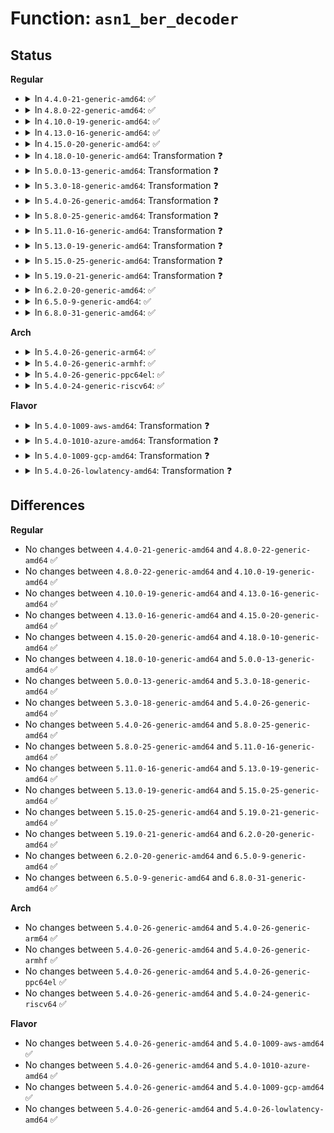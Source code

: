 # Function: <code>asn1_ber_decoder</code>

## Status
<b>Regular</b>
<ul>
<li>
<details>
<summary>In <code>4.4.0-21-generic-amd64</code>: ✅</summary>

```c
int asn1_ber_decoder(const struct asn1_decoder * decoder, void * context, const unsigned char * data, size_t datalen)
```

```json
{
  "name": "asn1_ber_decoder",
  "collision_type": "Unique Global",
  "inline_type": "No",
  "funcs": [
    {
      "addr": 18446744071583145856,
      "name": "asn1_ber_decoder",
      "external": true,
      "loc": "lib/asn1_decoder.c:168",
      "file": "lib/asn1_decoder.c",
      "inline": "seen, unknown",
      "caller_inline": [],
      "caller_func": [
        "crypto/asymmetric_keys/x509_cert_parser.c:x509_cert_parse",
        "crypto/asymmetric_keys/x509_cert_parser.c:x509_cert_parse",
        "crypto/asymmetric_keys/x509_cert_parser.c:x509_cert_parse",
        "crypto/asymmetric_keys/pkcs7_parser.c:pkcs7_parse_message",
        "crypto/asymmetric_keys/mscode_parser.c:mscode_parse"
      ]
    }
  ],
  "symbols": [
    {
      "addr": 18446744071583145856,
      "name": "asn1_ber_decoder",
      "section": ".text",
      "bind": "STB_GLOBAL",
      "size": 3455
    }
  ]
}
```
</details>
</li>
<li>
<details>
<summary>In <code>4.8.0-22-generic-amd64</code>: ✅</summary>

```c
int asn1_ber_decoder(const struct asn1_decoder * decoder, void * context, const unsigned char * data, size_t datalen)
```

```json
{
  "name": "asn1_ber_decoder",
  "collision_type": "Unique Global",
  "inline_type": "No",
  "funcs": [
    {
      "addr": 18446744071583441376,
      "name": "asn1_ber_decoder",
      "external": true,
      "loc": "lib/asn1_decoder.c:171",
      "file": "lib/asn1_decoder.c",
      "inline": "seen, unknown",
      "caller_inline": [],
      "caller_func": [
        "crypto/rsa_helper.c:rsa_parse_priv_key",
        "crypto/rsa_helper.c:rsa_parse_pub_key",
        "crypto/asymmetric_keys/x509_cert_parser.c:x509_cert_parse",
        "crypto/asymmetric_keys/x509_cert_parser.c:x509_cert_parse",
        "crypto/asymmetric_keys/pkcs7_parser.c:pkcs7_parse_message",
        "crypto/asymmetric_keys/mscode_parser.c:mscode_parse"
      ]
    }
  ],
  "symbols": [
    {
      "addr": 18446744071583441376,
      "name": "asn1_ber_decoder",
      "section": ".text",
      "bind": "STB_GLOBAL",
      "size": 3210
    }
  ]
}
```
</details>
</li>
<li>
<details>
<summary>In <code>4.10.0-19-generic-amd64</code>: ✅</summary>

```c
int asn1_ber_decoder(const struct asn1_decoder * decoder, void * context, const unsigned char * data, size_t datalen)
```

```json
{
  "name": "asn1_ber_decoder",
  "collision_type": "Unique Global",
  "inline_type": "No",
  "funcs": [
    {
      "addr": 18446744071583567120,
      "name": "asn1_ber_decoder",
      "external": true,
      "loc": "lib/asn1_decoder.c:171",
      "file": "lib/asn1_decoder.c",
      "inline": "seen, unknown",
      "caller_inline": [],
      "caller_func": [
        "crypto/rsa_helper.c:rsa_parse_priv_key",
        "crypto/rsa_helper.c:rsa_parse_pub_key",
        "crypto/asymmetric_keys/x509_cert_parser.c:x509_cert_parse",
        "crypto/asymmetric_keys/x509_cert_parser.c:x509_cert_parse",
        "crypto/asymmetric_keys/pkcs7_parser.c:pkcs7_parse_message",
        "crypto/asymmetric_keys/mscode_parser.c:mscode_parse"
      ]
    }
  ],
  "symbols": [
    {
      "addr": 18446744071583567120,
      "name": "asn1_ber_decoder",
      "section": ".text",
      "bind": "STB_GLOBAL",
      "size": 3210
    }
  ]
}
```
</details>
</li>
<li>
<details>
<summary>In <code>4.13.0-16-generic-amd64</code>: ✅</summary>

```c
int asn1_ber_decoder(const struct asn1_decoder * decoder, void * context, const unsigned char * data, size_t datalen)
```

```json
{
  "name": "asn1_ber_decoder",
  "collision_type": "Unique Global",
  "inline_type": "No",
  "funcs": [
    {
      "addr": 18446744071583604480,
      "name": "asn1_ber_decoder",
      "external": true,
      "loc": "lib/asn1_decoder.c:171",
      "file": "lib/asn1_decoder.c",
      "inline": "seen, unknown",
      "caller_inline": [],
      "caller_func": [
        "crypto/rsa_helper.c:rsa_parse_priv_key",
        "crypto/rsa_helper.c:rsa_parse_pub_key",
        "crypto/asymmetric_keys/x509_cert_parser.c:x509_cert_parse",
        "crypto/asymmetric_keys/x509_cert_parser.c:x509_cert_parse",
        "crypto/asymmetric_keys/pkcs7_parser.c:pkcs7_parse_message",
        "crypto/asymmetric_keys/mscode_parser.c:mscode_parse"
      ]
    }
  ],
  "symbols": [
    {
      "addr": 18446744071583604480,
      "name": "asn1_ber_decoder",
      "section": ".text",
      "bind": "STB_GLOBAL",
      "size": 3315
    }
  ]
}
```
</details>
</li>
<li>
<details>
<summary>In <code>4.15.0-20-generic-amd64</code>: ✅</summary>

```c
int asn1_ber_decoder(const struct asn1_decoder * decoder, void * context, const unsigned char * data, size_t datalen)
```

```json
{
  "name": "asn1_ber_decoder",
  "collision_type": "Unique Global",
  "inline_type": "No",
  "funcs": [
    {
      "addr": 18446744071583850592,
      "name": "asn1_ber_decoder",
      "external": true,
      "loc": "lib/asn1_decoder.c:171",
      "file": "lib/asn1_decoder.c",
      "inline": "seen, unknown",
      "caller_inline": [],
      "caller_func": [
        "crypto/rsa_helper.c:rsa_parse_priv_key",
        "crypto/rsa_helper.c:rsa_parse_pub_key",
        "crypto/asymmetric_keys/x509_cert_parser.c:x509_cert_parse",
        "crypto/asymmetric_keys/x509_cert_parser.c:x509_cert_parse",
        "crypto/asymmetric_keys/pkcs7_parser.c:pkcs7_parse_message",
        "crypto/asymmetric_keys/mscode_parser.c:mscode_parse"
      ]
    }
  ],
  "symbols": [
    {
      "addr": 18446744071583850592,
      "name": "asn1_ber_decoder",
      "section": ".text",
      "bind": "STB_GLOBAL",
      "size": 3233
    }
  ]
}
```
</details>
</li>
<li>
<details>
<summary>In <code>4.18.0-10-generic-amd64</code>: Transformation ❓</summary>

```c
int asn1_ber_decoder(const struct asn1_decoder * decoder, void * context, const unsigned char * data, size_t datalen)
```

```json
{
  "name": "asn1_ber_decoder",
  "collision_type": "Unique Global",
  "inline_type": "No",
  "funcs": [
    {
      "addr": 0,
      "name": "asn1_ber_decoder",
      "external": true,
      "loc": "lib/asn1_decoder.c:171",
      "file": "lib/asn1_decoder.c",
      "inline": "seen, unknown",
      "caller_inline": [],
      "caller_func": [
        "crypto/rsa_helper.c:rsa_parse_priv_key",
        "crypto/rsa_helper.c:rsa_parse_pub_key",
        "crypto/asymmetric_keys/x509_cert_parser.c:x509_cert_parse",
        "crypto/asymmetric_keys/x509_cert_parser.c:x509_cert_parse",
        "crypto/asymmetric_keys/pkcs7_parser.c:pkcs7_parse_message",
        "crypto/asymmetric_keys/mscode_parser.c:mscode_parse"
      ]
    }
  ],
  "symbols": [
    {
      "addr": 18446744071584054082,
      "name": "asn1_ber_decoder.cold.0",
      "section": ".text",
      "bind": "STB_LOCAL",
      "size": 64
    },
    {
      "addr": 18446744071584051040,
      "name": "asn1_ber_decoder",
      "section": ".text",
      "bind": "STB_GLOBAL",
      "size": 3042
    }
  ]
}
```
</details>
</li>
<li>
<details>
<summary>In <code>5.0.0-13-generic-amd64</code>: Transformation ❓</summary>

```c
int asn1_ber_decoder(const struct asn1_decoder * decoder, void * context, const unsigned char * data, size_t datalen)
```

```json
{
  "name": "asn1_ber_decoder",
  "collision_type": "Unique Global",
  "inline_type": "No",
  "funcs": [
    {
      "addr": 0,
      "name": "asn1_ber_decoder",
      "external": true,
      "loc": "lib/asn1_decoder.c:171",
      "file": "lib/asn1_decoder.c",
      "inline": "seen, unknown",
      "caller_inline": [],
      "caller_func": [
        "crypto/rsa_helper.c:rsa_parse_priv_key",
        "crypto/rsa_helper.c:rsa_parse_pub_key",
        "crypto/asymmetric_keys/x509_cert_parser.c:x509_cert_parse",
        "crypto/asymmetric_keys/x509_cert_parser.c:x509_cert_parse",
        "crypto/asymmetric_keys/pkcs7_parser.c:pkcs7_parse_message",
        "crypto/asymmetric_keys/mscode_parser.c:mscode_parse"
      ]
    }
  ],
  "symbols": [
    {
      "addr": 18446744071584137261,
      "name": "asn1_ber_decoder.cold.0",
      "section": ".text",
      "bind": "STB_LOCAL",
      "size": 36
    },
    {
      "addr": 18446744071584134048,
      "name": "asn1_ber_decoder",
      "section": ".text",
      "bind": "STB_GLOBAL",
      "size": 3213
    }
  ]
}
```
</details>
</li>
<li>
<details>
<summary>In <code>5.3.0-18-generic-amd64</code>: Transformation ❓</summary>

```c
int asn1_ber_decoder(const struct asn1_decoder * decoder, void * context, const unsigned char * data, size_t datalen)
```

```json
{
  "name": "asn1_ber_decoder",
  "collision_type": "Unique Global",
  "inline_type": "No",
  "funcs": [
    {
      "addr": 0,
      "name": "asn1_ber_decoder",
      "external": true,
      "loc": "lib/asn1_decoder.c:167",
      "file": "lib/asn1_decoder.c",
      "inline": "seen, unknown",
      "caller_inline": [],
      "caller_func": [
        "crypto/rsa_helper.c:rsa_parse_priv_key",
        "crypto/rsa_helper.c:rsa_parse_pub_key",
        "crypto/asymmetric_keys/x509_cert_parser.c:x509_cert_parse",
        "crypto/asymmetric_keys/x509_cert_parser.c:x509_cert_parse",
        "crypto/asymmetric_keys/pkcs7_parser.c:pkcs7_parse_message",
        "crypto/asymmetric_keys/mscode_parser.c:mscode_parse"
      ]
    }
  ],
  "symbols": [
    {
      "addr": 18446744071584327453,
      "name": "asn1_ber_decoder.cold",
      "section": ".text",
      "bind": "STB_LOCAL",
      "size": 67
    },
    {
      "addr": 18446744071584324272,
      "name": "asn1_ber_decoder",
      "section": ".text",
      "bind": "STB_GLOBAL",
      "size": 3181
    }
  ]
}
```
</details>
</li>
<li>
<details>
<summary>In <code>5.4.0-26-generic-amd64</code>: Transformation ❓</summary>

```c
int asn1_ber_decoder(const struct asn1_decoder * decoder, void * context, const unsigned char * data, size_t datalen)
```

```json
{
  "name": "asn1_ber_decoder",
  "collision_type": "Unique Global",
  "inline_type": "No",
  "funcs": [
    {
      "addr": 0,
      "name": "asn1_ber_decoder",
      "external": true,
      "loc": "lib/asn1_decoder.c:167",
      "file": "lib/asn1_decoder.c",
      "inline": "seen, unknown",
      "caller_inline": [],
      "caller_func": [
        "crypto/rsa_helper.c:rsa_parse_priv_key",
        "crypto/rsa_helper.c:rsa_parse_pub_key",
        "crypto/asymmetric_keys/x509_cert_parser.c:x509_cert_parse",
        "crypto/asymmetric_keys/x509_cert_parser.c:x509_cert_parse",
        "crypto/asymmetric_keys/pkcs7_parser.c:pkcs7_parse_message",
        "crypto/asymmetric_keys/mscode_parser.c:mscode_parse"
      ]
    }
  ],
  "symbols": [
    {
      "addr": 18446744071584462141,
      "name": "asn1_ber_decoder.cold",
      "section": ".text",
      "bind": "STB_LOCAL",
      "size": 67
    },
    {
      "addr": 18446744071584458960,
      "name": "asn1_ber_decoder",
      "section": ".text",
      "bind": "STB_GLOBAL",
      "size": 3181
    }
  ]
}
```
</details>
</li>
<li>
<details>
<summary>In <code>5.8.0-25-generic-amd64</code>: Transformation ❓</summary>

```c
int asn1_ber_decoder(const struct asn1_decoder * decoder, void * context, const unsigned char * data, size_t datalen)
```

```json
{
  "name": "asn1_ber_decoder",
  "collision_type": "Unique Global",
  "inline_type": "No",
  "funcs": [
    {
      "addr": 0,
      "name": "asn1_ber_decoder",
      "external": true,
      "loc": "lib/asn1_decoder.c:167",
      "file": "lib/asn1_decoder.c",
      "inline": "seen, unknown",
      "caller_inline": [],
      "caller_func": [
        "crypto/rsa_helper.c:rsa_parse_priv_key",
        "crypto/rsa_helper.c:rsa_parse_pub_key",
        "crypto/asymmetric_keys/x509_cert_parser.c:x509_cert_parse",
        "crypto/asymmetric_keys/x509_cert_parser.c:x509_cert_parse",
        "crypto/asymmetric_keys/pkcs7_parser.c:pkcs7_parse_message",
        "crypto/asymmetric_keys/mscode_parser.c:mscode_parse"
      ]
    }
  ],
  "symbols": [
    {
      "addr": 18446744071585025960,
      "name": "asn1_ber_decoder.cold",
      "section": ".text",
      "bind": "STB_LOCAL",
      "size": 64
    },
    {
      "addr": 18446744071585022912,
      "name": "asn1_ber_decoder",
      "section": ".text",
      "bind": "STB_GLOBAL",
      "size": 3048
    }
  ]
}
```
</details>
</li>
<li>
<details>
<summary>In <code>5.11.0-16-generic-amd64</code>: Transformation ❓</summary>

```c
int asn1_ber_decoder(const struct asn1_decoder * decoder, void * context, const unsigned char * data, size_t datalen)
```

```json
{
  "name": "asn1_ber_decoder",
  "collision_type": "Unique Global",
  "inline_type": "No",
  "funcs": [
    {
      "addr": 0,
      "name": "asn1_ber_decoder",
      "external": true,
      "loc": "lib/asn1_decoder.c:167",
      "file": "lib/asn1_decoder.c",
      "inline": "seen, unknown",
      "caller_inline": [],
      "caller_func": [
        "crypto/rsa_helper.c:rsa_parse_priv_key",
        "crypto/rsa_helper.c:rsa_parse_pub_key",
        "crypto/asymmetric_keys/x509_cert_parser.c:x509_cert_parse",
        "crypto/asymmetric_keys/x509_cert_parser.c:x509_cert_parse",
        "crypto/asymmetric_keys/pkcs7_parser.c:pkcs7_parse_message",
        "crypto/asymmetric_keys/mscode_parser.c:mscode_parse"
      ]
    }
  ],
  "symbols": [
    {
      "addr": 18446744071591381191,
      "name": "asn1_ber_decoder.cold",
      "section": ".text",
      "bind": "STB_LOCAL",
      "size": 64
    },
    {
      "addr": 18446744071585171696,
      "name": "asn1_ber_decoder",
      "section": ".text",
      "bind": "STB_GLOBAL",
      "size": 3053
    }
  ]
}
```
</details>
</li>
<li>
<details>
<summary>In <code>5.13.0-19-generic-amd64</code>: Transformation ❓</summary>

```c
int asn1_ber_decoder(const struct asn1_decoder * decoder, void * context, const unsigned char * data, size_t datalen)
```

```json
{
  "name": "asn1_ber_decoder",
  "collision_type": "Unique Global",
  "inline_type": "No",
  "funcs": [
    {
      "addr": 0,
      "name": "asn1_ber_decoder",
      "external": true,
      "loc": "lib/asn1_decoder.c:167",
      "file": "lib/asn1_decoder.c",
      "inline": "seen, unknown",
      "caller_inline": [],
      "caller_func": [
        "security/keys/trusted-keys/trusted_tpm2.c:tpm2_key_decode",
        "crypto/rsa_helper.c:rsa_parse_priv_key",
        "crypto/rsa_helper.c:rsa_parse_pub_key",
        "crypto/asymmetric_keys/x509_cert_parser.c:x509_cert_parse",
        "crypto/asymmetric_keys/x509_cert_parser.c:x509_cert_parse",
        "crypto/asymmetric_keys/pkcs7_parser.c:pkcs7_parse_message",
        "crypto/asymmetric_keys/mscode_parser.c:mscode_parse"
      ]
    }
  ],
  "symbols": [
    {
      "addr": 18446744071591323583,
      "name": "asn1_ber_decoder.cold",
      "section": ".text",
      "bind": "STB_LOCAL",
      "size": 64
    },
    {
      "addr": 18446744071585051584,
      "name": "asn1_ber_decoder",
      "section": ".text",
      "bind": "STB_GLOBAL",
      "size": 3225
    }
  ]
}
```
</details>
</li>
<li>
<details>
<summary>In <code>5.15.0-25-generic-amd64</code>: Transformation ❓</summary>

```c
int asn1_ber_decoder(const struct asn1_decoder * decoder, void * context, const unsigned char * data, size_t datalen)
```

```json
{
  "name": "asn1_ber_decoder",
  "collision_type": "Unique Global",
  "inline_type": "No",
  "funcs": [
    {
      "addr": 0,
      "name": "asn1_ber_decoder",
      "external": true,
      "loc": "lib/asn1_decoder.c:167",
      "file": "lib/asn1_decoder.c",
      "inline": "seen, unknown",
      "caller_inline": [],
      "caller_func": [
        "security/keys/trusted-keys/trusted_tpm2.c:tpm2_key_decode",
        "crypto/rsa_helper.c:rsa_parse_priv_key",
        "crypto/rsa_helper.c:rsa_parse_pub_key",
        "crypto/asymmetric_keys/x509_cert_parser.c:x509_cert_parse",
        "crypto/asymmetric_keys/x509_cert_parser.c:x509_cert_parse",
        "crypto/asymmetric_keys/pkcs7_parser.c:pkcs7_parse_message",
        "crypto/asymmetric_keys/mscode_parser.c:mscode_parse"
      ]
    }
  ],
  "symbols": [
    {
      "addr": 18446744071592338926,
      "name": "asn1_ber_decoder.cold",
      "section": ".text",
      "bind": "STB_LOCAL",
      "size": 64
    },
    {
      "addr": 18446744071585495280,
      "name": "asn1_ber_decoder",
      "section": ".text",
      "bind": "STB_GLOBAL",
      "size": 4326
    }
  ]
}
```
</details>
</li>
<li>
<details>
<summary>In <code>5.19.0-21-generic-amd64</code>: Transformation ❓</summary>

```c
int asn1_ber_decoder(const struct asn1_decoder * decoder, void * context, const unsigned char * data, size_t datalen)
```

```json
{
  "name": "asn1_ber_decoder",
  "collision_type": "Unique Global",
  "inline_type": "No",
  "funcs": [
    {
      "addr": 0,
      "name": "asn1_ber_decoder",
      "external": true,
      "loc": "lib/asn1_decoder.c:167",
      "file": "lib/asn1_decoder.c",
      "inline": "seen, unknown",
      "caller_inline": [],
      "caller_func": [
        "security/keys/trusted-keys/trusted_tpm2.c:tpm2_key_decode",
        "crypto/rsa_helper.c:rsa_parse_priv_key",
        "crypto/rsa_helper.c:rsa_parse_pub_key",
        "crypto/asymmetric_keys/x509_cert_parser.c:x509_cert_parse",
        "crypto/asymmetric_keys/x509_cert_parser.c:x509_cert_parse",
        "crypto/asymmetric_keys/pkcs7_parser.c:pkcs7_parse_message",
        "crypto/asymmetric_keys/mscode_parser.c:mscode_parse"
      ]
    }
  ],
  "symbols": [
    {
      "addr": 18446744071594199580,
      "name": "asn1_ber_decoder.cold",
      "section": ".text",
      "bind": "STB_LOCAL",
      "size": 54
    },
    {
      "addr": 18446744071586642928,
      "name": "asn1_ber_decoder",
      "section": ".text",
      "bind": "STB_GLOBAL",
      "size": 4493
    }
  ]
}
```
</details>
</li>
<li>
<details>
<summary>In <code>6.2.0-20-generic-amd64</code>: ✅</summary>

```c
int asn1_ber_decoder(const struct asn1_decoder * decoder, void * context, const unsigned char * data, size_t datalen)
```

```json
{
  "name": "asn1_ber_decoder",
  "collision_type": "Unique Global",
  "inline_type": "No",
  "funcs": [
    {
      "addr": 18446744071587886992,
      "name": "asn1_ber_decoder",
      "external": true,
      "loc": "lib/asn1_decoder.c:167",
      "file": "lib/asn1_decoder.c",
      "inline": "seen, unknown",
      "caller_inline": [],
      "caller_func": [
        "security/keys/trusted-keys/trusted_tpm2.c:tpm2_key_decode",
        "crypto/rsa_helper.c:rsa_parse_priv_key",
        "crypto/rsa_helper.c:rsa_parse_pub_key",
        "crypto/asymmetric_keys/x509_cert_parser.c:x509_cert_parse",
        "crypto/asymmetric_keys/x509_cert_parser.c:x509_cert_parse",
        "crypto/asymmetric_keys/pkcs7_parser.c:pkcs7_parse_message",
        "crypto/asymmetric_keys/mscode_parser.c:mscode_parse"
      ]
    }
  ],
  "symbols": [
    {
      "addr": 18446744071587886992,
      "name": "asn1_ber_decoder",
      "section": ".text",
      "bind": "STB_GLOBAL",
      "size": 4520
    }
  ]
}
```
</details>
</li>
<li>
<details>
<summary>In <code>6.5.0-9-generic-amd64</code>: ✅</summary>

```c
int asn1_ber_decoder(const struct asn1_decoder * decoder, void * context, const unsigned char * data, size_t datalen)
```

```json
{
  "name": "asn1_ber_decoder",
  "collision_type": "Unique Global",
  "inline_type": "No",
  "funcs": [
    {
      "addr": 18446744071588158800,
      "name": "asn1_ber_decoder",
      "external": true,
      "loc": "lib/asn1_decoder.c:167",
      "file": "lib/asn1_decoder.c",
      "inline": "seen, unknown",
      "caller_inline": [],
      "caller_func": [
        "security/keys/trusted-keys/trusted_tpm2.c:tpm2_key_decode",
        "crypto/rsa_helper.c:rsa_parse_priv_key",
        "crypto/rsa_helper.c:rsa_parse_pub_key",
        "crypto/asymmetric_keys/x509_cert_parser.c:x509_cert_parse",
        "crypto/asymmetric_keys/x509_cert_parser.c:x509_cert_parse",
        "crypto/asymmetric_keys/pkcs7_parser.c:pkcs7_parse_message",
        "crypto/asymmetric_keys/mscode_parser.c:mscode_parse"
      ]
    }
  ],
  "symbols": [
    {
      "addr": 18446744071588158800,
      "name": "asn1_ber_decoder",
      "section": ".text",
      "bind": "STB_GLOBAL",
      "size": 4454
    }
  ]
}
```
</details>
</li>
<li>
<details>
<summary>In <code>6.8.0-31-generic-amd64</code>: ✅</summary>

```c
int asn1_ber_decoder(const struct asn1_decoder * decoder, void * context, const unsigned char * data, size_t datalen)
```

```json
{
  "name": "asn1_ber_decoder",
  "collision_type": "Unique Global",
  "inline_type": "No",
  "funcs": [
    {
      "addr": 18446744071588449504,
      "name": "asn1_ber_decoder",
      "external": true,
      "loc": "lib/asn1_decoder.c:167",
      "file": "lib/asn1_decoder.c",
      "inline": "seen, unknown",
      "caller_inline": [],
      "caller_func": [
        "security/keys/trusted-keys/trusted_tpm2.c:tpm2_key_decode",
        "crypto/rsa_helper.c:rsa_parse_priv_key",
        "crypto/rsa_helper.c:rsa_parse_pub_key",
        "crypto/asymmetric_keys/x509_cert_parser.c:x509_cert_parse",
        "crypto/asymmetric_keys/x509_cert_parser.c:x509_cert_parse",
        "crypto/asymmetric_keys/pkcs7_parser.c:pkcs7_parse_message",
        "crypto/asymmetric_keys/mscode_parser.c:mscode_parse"
      ]
    }
  ],
  "symbols": [
    {
      "addr": 18446744071588449504,
      "name": "asn1_ber_decoder",
      "section": ".text",
      "bind": "STB_GLOBAL",
      "size": 4454
    }
  ]
}
```
</details>
</li>
</ul>
<b>Arch</b>
<ul>
<li>
<details>
<summary>In <code>5.4.0-26-generic-arm64</code>: ✅</summary>

```c
int asn1_ber_decoder(const struct asn1_decoder * decoder, void * context, const unsigned char * data, size_t datalen)
```

```json
{
  "name": "asn1_ber_decoder",
  "collision_type": "Unique Global",
  "inline_type": "No",
  "funcs": [
    {
      "addr": 18446603336496349032,
      "name": "asn1_ber_decoder",
      "external": true,
      "loc": "lib/asn1_decoder.c:167",
      "file": "lib/asn1_decoder.c",
      "inline": "seen, unknown",
      "caller_inline": [],
      "caller_func": [
        "crypto/rsa_helper.c:rsa_parse_priv_key",
        "crypto/rsa_helper.c:rsa_parse_pub_key",
        "crypto/asymmetric_keys/x509_cert_parser.c:x509_cert_parse",
        "crypto/asymmetric_keys/x509_cert_parser.c:x509_cert_parse",
        "crypto/asymmetric_keys/pkcs7_parser.c:pkcs7_parse_message",
        "crypto/asymmetric_keys/mscode_parser.c:mscode_parse"
      ]
    }
  ],
  "symbols": [
    {
      "addr": 18446603336496349032,
      "name": "asn1_ber_decoder",
      "section": ".text",
      "bind": "STB_GLOBAL",
      "size": 2656
    }
  ]
}
```
</details>
</li>
<li>
<details>
<summary>In <code>5.4.0-26-generic-armhf</code>: ✅</summary>

```c
int asn1_ber_decoder(const struct asn1_decoder * decoder, void * context, const unsigned char * data, size_t datalen)
```

```json
{
  "name": "asn1_ber_decoder",
  "collision_type": "Unique Global",
  "inline_type": "No",
  "funcs": [
    {
      "addr": 3229680884,
      "name": "asn1_ber_decoder",
      "external": true,
      "loc": "lib/asn1_decoder.c:167",
      "file": "lib/asn1_decoder.c",
      "inline": "seen, unknown",
      "caller_inline": [],
      "caller_func": [
        "crypto/rsa_helper.c:rsa_parse_priv_key",
        "crypto/rsa_helper.c:rsa_parse_pub_key",
        "crypto/asymmetric_keys/x509_cert_parser.c:x509_cert_parse",
        "crypto/asymmetric_keys/x509_cert_parser.c:x509_cert_parse",
        "crypto/asymmetric_keys/pkcs7_parser.c:pkcs7_parse_message",
        "crypto/asymmetric_keys/mscode_parser.c:mscode_parse"
      ]
    }
  ],
  "symbols": [
    {
      "addr": 3229680884,
      "name": "asn1_ber_decoder",
      "section": ".text",
      "bind": "STB_GLOBAL",
      "size": 3384
    }
  ]
}
```
</details>
</li>
<li>
<details>
<summary>In <code>5.4.0-26-generic-ppc64el</code>: ✅</summary>

```c
int asn1_ber_decoder(const struct asn1_decoder * decoder, void * context, const unsigned char * data, size_t datalen)
```

```json
{
  "name": "asn1_ber_decoder",
  "collision_type": "Unique Global",
  "inline_type": "No",
  "funcs": [
    {
      "addr": 13835058055290672064,
      "name": "asn1_ber_decoder",
      "external": true,
      "loc": "lib/asn1_decoder.c:167",
      "file": "lib/asn1_decoder.c",
      "inline": "seen, unknown",
      "caller_inline": [],
      "caller_func": [
        "crypto/rsa_helper.c:rsa_parse_priv_key",
        "crypto/rsa_helper.c:rsa_parse_pub_key",
        "crypto/asymmetric_keys/x509_cert_parser.c:x509_cert_parse",
        "crypto/asymmetric_keys/x509_cert_parser.c:x509_cert_parse",
        "crypto/asymmetric_keys/pkcs7_parser.c:pkcs7_parse_message",
        "crypto/asymmetric_keys/mscode_parser.c:mscode_parse"
      ]
    }
  ],
  "symbols": [
    {
      "addr": 13835058055290672064,
      "name": "asn1_ber_decoder",
      "section": ".text",
      "bind": "STB_GLOBAL",
      "size": 3184
    }
  ]
}
```
</details>
</li>
<li>
<details>
<summary>In <code>5.4.0-24-generic-riscv64</code>: ✅</summary>

```c
int asn1_ber_decoder(const struct asn1_decoder * decoder, void * context, const unsigned char * data, size_t datalen)
```

```json
{
  "name": "asn1_ber_decoder",
  "collision_type": "Unique Global",
  "inline_type": "No",
  "funcs": [
    {
      "addr": 18446743936275395156,
      "name": "asn1_ber_decoder",
      "external": true,
      "loc": "lib/asn1_decoder.c:167",
      "file": "lib/asn1_decoder.c",
      "inline": "seen, unknown",
      "caller_inline": [],
      "caller_func": [
        "crypto/rsa_helper.c:rsa_parse_priv_key",
        "crypto/rsa_helper.c:rsa_parse_pub_key",
        "crypto/asymmetric_keys/x509_cert_parser.c:x509_cert_parse",
        "crypto/asymmetric_keys/x509_cert_parser.c:x509_cert_parse",
        "crypto/asymmetric_keys/pkcs7_parser.c:pkcs7_parse_message",
        "crypto/asymmetric_keys/mscode_parser.c:mscode_parse"
      ]
    }
  ],
  "symbols": [
    {
      "addr": 18446743936275395156,
      "name": "asn1_ber_decoder",
      "section": ".text",
      "bind": "STB_GLOBAL",
      "size": 2774
    }
  ]
}
```
</details>
</li>
</ul>
<b>Flavor</b>
<ul>
<li>
<details>
<summary>In <code>5.4.0-1009-aws-amd64</code>: Transformation ❓</summary>

```c
int asn1_ber_decoder(const struct asn1_decoder * decoder, void * context, const unsigned char * data, size_t datalen)
```

```json
{
  "name": "asn1_ber_decoder",
  "collision_type": "Unique Global",
  "inline_type": "No",
  "funcs": [
    {
      "addr": 0,
      "name": "asn1_ber_decoder",
      "external": true,
      "loc": "lib/asn1_decoder.c:167",
      "file": "lib/asn1_decoder.c",
      "inline": "seen, unknown",
      "caller_inline": [],
      "caller_func": [
        "crypto/rsa_helper.c:rsa_parse_priv_key",
        "crypto/rsa_helper.c:rsa_parse_pub_key",
        "crypto/asymmetric_keys/x509_cert_parser.c:x509_cert_parse",
        "crypto/asymmetric_keys/x509_cert_parser.c:x509_cert_parse",
        "crypto/asymmetric_keys/pkcs7_parser.c:pkcs7_parse_message",
        "crypto/asymmetric_keys/mscode_parser.c:mscode_parse"
      ]
    }
  ],
  "symbols": [
    {
      "addr": 18446744071584430877,
      "name": "asn1_ber_decoder.cold",
      "section": ".text",
      "bind": "STB_LOCAL",
      "size": 67
    },
    {
      "addr": 18446744071584427696,
      "name": "asn1_ber_decoder",
      "section": ".text",
      "bind": "STB_GLOBAL",
      "size": 3181
    }
  ]
}
```
</details>
</li>
<li>
<details>
<summary>In <code>5.4.0-1010-azure-amd64</code>: Transformation ❓</summary>

```c
int asn1_ber_decoder(const struct asn1_decoder * decoder, void * context, const unsigned char * data, size_t datalen)
```

```json
{
  "name": "asn1_ber_decoder",
  "collision_type": "Unique Global",
  "inline_type": "No",
  "funcs": [
    {
      "addr": 0,
      "name": "asn1_ber_decoder",
      "external": true,
      "loc": "lib/asn1_decoder.c:167",
      "file": "lib/asn1_decoder.c",
      "inline": "seen, unknown",
      "caller_inline": [],
      "caller_func": [
        "crypto/rsa_helper.c:rsa_parse_priv_key",
        "crypto/rsa_helper.c:rsa_parse_pub_key",
        "crypto/asymmetric_keys/x509_cert_parser.c:x509_cert_parse",
        "crypto/asymmetric_keys/x509_cert_parser.c:x509_cert_parse",
        "crypto/asymmetric_keys/pkcs7_parser.c:pkcs7_parse_message",
        "crypto/asymmetric_keys/mscode_parser.c:mscode_parse"
      ]
    }
  ],
  "symbols": [
    {
      "addr": 18446744071584365981,
      "name": "asn1_ber_decoder.cold",
      "section": ".text",
      "bind": "STB_LOCAL",
      "size": 67
    },
    {
      "addr": 18446744071584362800,
      "name": "asn1_ber_decoder",
      "section": ".text",
      "bind": "STB_GLOBAL",
      "size": 3181
    }
  ]
}
```
</details>
</li>
<li>
<details>
<summary>In <code>5.4.0-1009-gcp-amd64</code>: Transformation ❓</summary>

```c
int asn1_ber_decoder(const struct asn1_decoder * decoder, void * context, const unsigned char * data, size_t datalen)
```

```json
{
  "name": "asn1_ber_decoder",
  "collision_type": "Unique Global",
  "inline_type": "No",
  "funcs": [
    {
      "addr": 0,
      "name": "asn1_ber_decoder",
      "external": true,
      "loc": "lib/asn1_decoder.c:167",
      "file": "lib/asn1_decoder.c",
      "inline": "seen, unknown",
      "caller_inline": [],
      "caller_func": [
        "crypto/rsa_helper.c:rsa_parse_priv_key",
        "crypto/rsa_helper.c:rsa_parse_pub_key",
        "crypto/asymmetric_keys/x509_cert_parser.c:x509_cert_parse",
        "crypto/asymmetric_keys/x509_cert_parser.c:x509_cert_parse",
        "crypto/asymmetric_keys/pkcs7_parser.c:pkcs7_parse_message",
        "crypto/asymmetric_keys/mscode_parser.c:mscode_parse"
      ]
    }
  ],
  "symbols": [
    {
      "addr": 18446744071584413789,
      "name": "asn1_ber_decoder.cold",
      "section": ".text",
      "bind": "STB_LOCAL",
      "size": 67
    },
    {
      "addr": 18446744071584410608,
      "name": "asn1_ber_decoder",
      "section": ".text",
      "bind": "STB_GLOBAL",
      "size": 3181
    }
  ]
}
```
</details>
</li>
<li>
<details>
<summary>In <code>5.4.0-26-lowlatency-amd64</code>: Transformation ❓</summary>

```c
int asn1_ber_decoder(const struct asn1_decoder * decoder, void * context, const unsigned char * data, size_t datalen)
```

```json
{
  "name": "asn1_ber_decoder",
  "collision_type": "Unique Global",
  "inline_type": "No",
  "funcs": [
    {
      "addr": 0,
      "name": "asn1_ber_decoder",
      "external": true,
      "loc": "lib/asn1_decoder.c:167",
      "file": "lib/asn1_decoder.c",
      "inline": "seen, unknown",
      "caller_inline": [],
      "caller_func": [
        "crypto/rsa_helper.c:rsa_parse_priv_key",
        "crypto/rsa_helper.c:rsa_parse_pub_key",
        "crypto/asymmetric_keys/x509_cert_parser.c:x509_cert_parse",
        "crypto/asymmetric_keys/x509_cert_parser.c:x509_cert_parse",
        "crypto/asymmetric_keys/pkcs7_parser.c:pkcs7_parse_message",
        "crypto/asymmetric_keys/mscode_parser.c:mscode_parse"
      ]
    }
  ],
  "symbols": [
    {
      "addr": 18446744071584519853,
      "name": "asn1_ber_decoder.cold",
      "section": ".text",
      "bind": "STB_LOCAL",
      "size": 67
    },
    {
      "addr": 18446744071584516672,
      "name": "asn1_ber_decoder",
      "section": ".text",
      "bind": "STB_GLOBAL",
      "size": 3181
    }
  ]
}
```
</details>
</li>
</ul>

## Differences
<b>Regular</b>
<ul>
<li>
No changes between <code>4.4.0-21-generic-amd64</code> and <code>4.8.0-22-generic-amd64</code> ✅
</li>
<li>
No changes between <code>4.8.0-22-generic-amd64</code> and <code>4.10.0-19-generic-amd64</code> ✅
</li>
<li>
No changes between <code>4.10.0-19-generic-amd64</code> and <code>4.13.0-16-generic-amd64</code> ✅
</li>
<li>
No changes between <code>4.13.0-16-generic-amd64</code> and <code>4.15.0-20-generic-amd64</code> ✅
</li>
<li>
No changes between <code>4.15.0-20-generic-amd64</code> and <code>4.18.0-10-generic-amd64</code> ✅
</li>
<li>
No changes between <code>4.18.0-10-generic-amd64</code> and <code>5.0.0-13-generic-amd64</code> ✅
</li>
<li>
No changes between <code>5.0.0-13-generic-amd64</code> and <code>5.3.0-18-generic-amd64</code> ✅
</li>
<li>
No changes between <code>5.3.0-18-generic-amd64</code> and <code>5.4.0-26-generic-amd64</code> ✅
</li>
<li>
No changes between <code>5.4.0-26-generic-amd64</code> and <code>5.8.0-25-generic-amd64</code> ✅
</li>
<li>
No changes between <code>5.8.0-25-generic-amd64</code> and <code>5.11.0-16-generic-amd64</code> ✅
</li>
<li>
No changes between <code>5.11.0-16-generic-amd64</code> and <code>5.13.0-19-generic-amd64</code> ✅
</li>
<li>
No changes between <code>5.13.0-19-generic-amd64</code> and <code>5.15.0-25-generic-amd64</code> ✅
</li>
<li>
No changes between <code>5.15.0-25-generic-amd64</code> and <code>5.19.0-21-generic-amd64</code> ✅
</li>
<li>
No changes between <code>5.19.0-21-generic-amd64</code> and <code>6.2.0-20-generic-amd64</code> ✅
</li>
<li>
No changes between <code>6.2.0-20-generic-amd64</code> and <code>6.5.0-9-generic-amd64</code> ✅
</li>
<li>
No changes between <code>6.5.0-9-generic-amd64</code> and <code>6.8.0-31-generic-amd64</code> ✅
</li>
</ul>
<b>Arch</b>
<ul>
<li>
No changes between <code>5.4.0-26-generic-amd64</code> and <code>5.4.0-26-generic-arm64</code> ✅
</li>
<li>
No changes between <code>5.4.0-26-generic-amd64</code> and <code>5.4.0-26-generic-armhf</code> ✅
</li>
<li>
No changes between <code>5.4.0-26-generic-amd64</code> and <code>5.4.0-26-generic-ppc64el</code> ✅
</li>
<li>
No changes between <code>5.4.0-26-generic-amd64</code> and <code>5.4.0-24-generic-riscv64</code> ✅
</li>
</ul>
<b>Flavor</b>
<ul>
<li>
No changes between <code>5.4.0-26-generic-amd64</code> and <code>5.4.0-1009-aws-amd64</code> ✅
</li>
<li>
No changes between <code>5.4.0-26-generic-amd64</code> and <code>5.4.0-1010-azure-amd64</code> ✅
</li>
<li>
No changes between <code>5.4.0-26-generic-amd64</code> and <code>5.4.0-1009-gcp-amd64</code> ✅
</li>
<li>
No changes between <code>5.4.0-26-generic-amd64</code> and <code>5.4.0-26-lowlatency-amd64</code> ✅
</li>
</ul>
